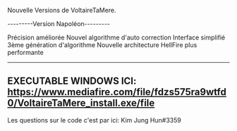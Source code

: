 Nouvelle Versions de VoltaireTaMere.

---------Version Napoléon---------

Précision améliorée
Nouvel algorithme d'auto correction
Interface simplifié
3ème génération d'algorithme
Nouvelle architecture HellFire plus performante

------------------------------------
EXECUTABLE WINDOWS ICI: https://www.mediafire.com/file/fdzs575ra9wtfd0/VoltaireTaMere_install.exe/file
------------------------------------

Les questions sur le code c'est par ici: Kim Jung Hun#3359
